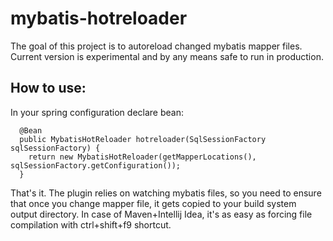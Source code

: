 # mybatis-hotreloader

The goal of this project is to autoreload changed mybatis mapper files. 
Current version is experimental and by any means safe to run in production.

## How to use:
In your spring configuration declare bean:
```
  @Bean
  public MybatisHotReloader hotreloader(SqlSessionFactory sqlSessionFactory) {
    return new MybatisHotReloader(getMapperLocations(), sqlSessionFactory.getConfiguration());
  }
```
That's it.
The plugin relies on watching mybatis files, so you need to ensure that once you change mapper file, it gets copied to your build system output directory.
In case of Maven+Intellij Idea, it's as easy as forcing file compilation with ctrl+shift+f9 shortcut.

